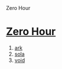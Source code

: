<!doctype html>
<html>
<head>
  <tittle>Zero Hour</tittle>
    <meta charset="urf-8">
</head>
<body>
  <h1><a href="Zero hour.html">Zero Hour</a></h1>
  <ol>
    <li><a href="ark.html">ark</a></li>
    <li><a href="sola.html">sola</a></li>
    <li><a href="void.html">void</a></li>
  </ol>
</html>
